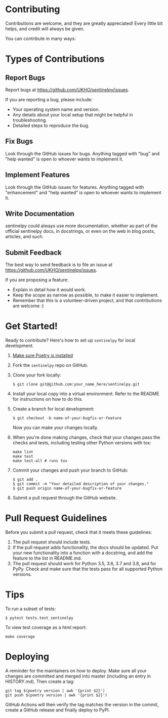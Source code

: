 # Contributing

Contributions are welcome, and they are greatly appreciated! Every little bit
helps, and credit will always be given.

You can contribute in many ways:

# Types of Contributions

## Report Bugs

Report bugs at https://github.com/UKHO/sentinelpy/issues.

If you are reporting a bug, please include:

* Your operating system name and version.
* Any details about your local setup that might be helpful in troubleshooting.
* Detailed steps to reproduce the bug.

## Fix Bugs

Look through the GitHub issues for bugs. Anything tagged with "bug" and "help
wanted" is open to whoever wants to implement it.

## Implement Features

Look through the GitHub issues for features. Anything tagged with "enhancement"
and "help wanted" is open to whoever wants to implement it.

## Write Documentation

sentinelpy could always use more documentation, whether as part of the
official sentinelpy docs, in docstrings, or even on the web in blog posts,
articles, and such.

## Submit Feedback

The best way to send feedback is to file an issue at https://github.com/UKHO/sentinelpy/issues.

If you are proposing a feature:

* Explain in detail how it would work.
* Keep the scope as narrow as possible, to make it easier to implement.
* Remember that this is a volunteer-driven project, and that contributions
  are welcome :)

# Get Started!

Ready to contribute? Here's how to set up `sentinelpy` for local development.

1. [Make sure Poetry is installed](https://python-poetry.org/docs/#installation)
2. Fork the `sentinelpy` repo on GitHub.
3. Clone your fork locally:
    ```
    $ git clone git@github.com:your_name_here/sentinelpy.git
    ```
4. Install your local copy into a virtual environment. Refer to the README for instructions on how to do this.
5. Create a branch for local development:
    ```
    $ git checkout -b name-of-your-bugfix-or-feature
    ```
   Now you can make your changes locally.

6. When you're done making changes, check that your changes pass the checks and tests, including testing other Python versions with tox:
    ```shell script
    make lint
    make test
    make test-all # runs tox
    ```

7. Commit your changes and push your branch to GitHub:
    ```
    $ git add .
    $ git commit -m "Your detailed description of your changes."
    $ git push origin name-of-your-bugfix-or-feature
    ```
8. Submit a pull request through the GitHub website.

# Pull Request Guidelines

Before you submit a pull request, check that it meets these guidelines:

1. The pull request should include tests.
2. If the pull request adds functionality, the docs should be updated. Put your new functionality into a function with a docstring, and add the feature to the list in README.md.
3. The pull request should work for Python 3.5, 3.6, 3.7 and 3.8, and for PyPy. Check and make sure that the tests pass for all supported Python versions.

# Tips

To run a subset of tests:
```
$ pytest tests.test_sentinelpy
```

To view test coverage as a html report:
```shell script
make coverage
```

# Deploying

A reminder for the maintainers on how to deploy. Make sure all your changes are committed and merged into master (including an entry in HISTORY.md). Then create a tag:
```shell script
git tag $(poetry version | awk '{print $2}')
git push $(poetry version | awk '{print $2}')
```
GitHub Actions will then verify the tag matches the version in the commit, create a GitHub release and finally deploy to PyPI.
